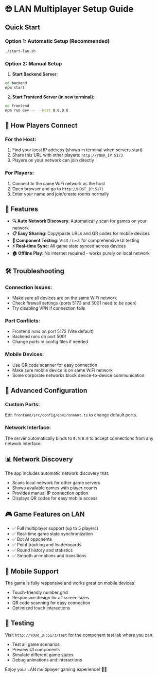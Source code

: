 # 🌐 LAN Multiplayer Setup Guide

## Quick Start

### Option 1: Automatic Setup (Recommended)
```bash
./start-lan.sh
```

### Option 2: Manual Setup

1. **Start Backend Server:**
```bash
cd backend
npm start
```

2. **Start Frontend Server (in new terminal):**
```bash
cd frontend
npm run dev -- --host 0.0.0.0
```

## 🎯 How Players Connect

### For the Host:
1. Find your local IP address (shown in terminal when servers start)
2. Share this URL with other players: `http://YOUR_IP:5173`
3. Players on your network can join directly

### For Players:
1. Connect to the same WiFi network as the host
2. Open browser and go to `http://HOST_IP:5173`
3. Enter your name and join/create rooms normally

## 📱 Features

- **🔍 Auto Network Discovery**: Automatically scan for games on your network
- **📋 Easy Sharing**: Copy/paste URLs and QR codes for mobile devices
- **🧪 Component Testing**: Visit `/test` for comprehensive UI testing
- **⚡ Real-time Sync**: All game state synced across devices
- **🏠 Offline Play**: No internet required - works purely on local network

## 🛠️ Troubleshooting

### Connection Issues:
- Make sure all devices are on the same WiFi network
- Check firewall settings (ports 5173 and 5001 need to be open)
- Try disabling VPN if connection fails

### Port Conflicts:
- Frontend runs on port 5173 (Vite default)
- Backend runs on port 5001
- Change ports in config files if needed

### Mobile Devices:
- Use QR code scanner for easy connection
- Make sure mobile device is on same WiFi network
- Some corporate networks block device-to-device communication

## 🔧 Advanced Configuration

### Custom Ports:
Edit `frontend/src/config/environment.ts` to change default ports.

### Network Interface:
The server automatically binds to `0.0.0.0` to accept connections from any network interface.

## 📊 Network Discovery

The app includes automatic network discovery that:
- Scans local network for other game servers
- Shows available games with player counts
- Provides manual IP connection option
- Displays QR codes for easy mobile access

## 🎮 Game Features on LAN

- ✅ Full multiplayer support (up to 5 players)
- ✅ Real-time game state synchronization  
- ✅ Bot AI opponents
- ✅ Point tracking and leaderboards
- ✅ Round history and statistics
- ✅ Smooth animations and transitions

## 📱 Mobile Support

The game is fully responsive and works great on mobile devices:
- Touch-friendly number grid
- Responsive design for all screen sizes
- QR code scanning for easy connection
- Optimized touch interactions

## 🧪 Testing

Visit `http://YOUR_IP:5173/test` for the component test lab where you can:
- Test all game scenarios
- Preview UI components
- Simulate different game states
- Debug animations and interactions

Enjoy your LAN multiplayer gaming experience! 🎯✨
